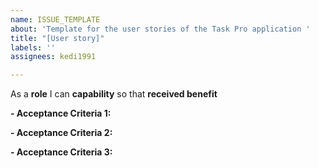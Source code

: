 ```yaml
---
name: ISSUE_TEMPLATE
about: 'Template for the user stories of the Task Pro application '
title: "[User story]"
labels: ''
assignees: kedi1991

---
```


As a **role** I can **capability** so that **received benefit**

**- Acceptance Criteria 1:** 

**- Acceptance Criteria 2:** 

**- Acceptance Criteria 3:**
